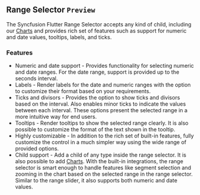 ## Range Selector `Preview`

The Syncfusion Flutter Range Selector accepts any kind of child, including our [Charts](https://pub.dev/packages/syncfusion_flutter_charts) and provides rich set of features such as support for numeric and date values, tooltips, labels, and ticks. 

### Features

* Numeric and date support - Provides functionality for selecting numeric and date ranges. For the date range, support is provided up to the seconds interval.
* Labels - Render labels for the date and numeric ranges with the option to customize their format based on your requirements.
* Ticks and divisors - Provides the option to show ticks and divisors based on the interval. Also enables minor ticks to indicate the values between each interval. These options present the selected range in a more intuitive way for end users.
* Tooltips - Render tooltips to show the selected range clearly. It is also possible to customize the format of the text shown in the tooltip.
* Highly customizable - In addition to the rich set of built-in features, fully customize the control in a much simpler way using the wide range of provided options.
* Child support - Add a child of any type inside the range selector. It is also possible to add [Charts](https://pub.dev/packages/syncfusion_flutter_charts). With the built-in integrations, the range selector is smart enough to handle features like segment selection and zooming in the chart based on the selected range in the range selector. Similar to the range slider, it also supports both numeric and date values. 
